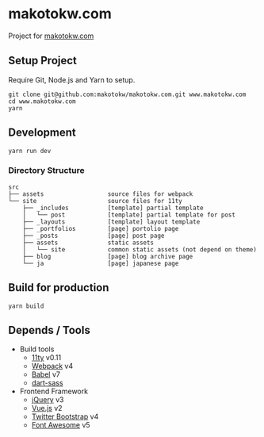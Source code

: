 makotokw.com
==============

Project for [makotokw.com](https://makotokw.com)

## Setup Project

Require Git, Node.js and Yarn to setup.

```
git clone git@github.com:makotokw/makotokw.com.git www.makotokw.com
cd www.makotokw.com
yarn
```

## Development

```
yarn run dev
```


### Directory Structure

```
src
├── assets                  source files for webpack
└── site                    source files for 11ty
    ├── _includes           [template] partial template
    │   └── post            [template] partial template for post
    ├── _layouts            [template] layout template
    ├── _portfolios         [page] portolio page
    ├── _posts              [page] post page
    ├── assets              static assets
    │   └── site            common static assets (not depend on theme)
    ├── blog                [page] blog archive page
    └── ja                  [page] japanese page
```


## Build for production

```
yarn build
```

## Depends / Tools

* Build tools
    * [11ty](https://github.com/11ty/eleventy/) v0.11
    * [Webpack](https://webpack.js.org/) v4
    * [Babel](https://babeljs.io/) v7
    * [dart-sass](https://github.com/sass/dart-sass)
* Frontend Framework
    * [jQuery](https://jquery.com/) v3
    * [Vue.js](https://vuejs.org/) v2
    * [Twitter Bootstrap](https://getbootstrap.com/) v4
    * [Font Awesome](https://fontawesome.com/) v5
